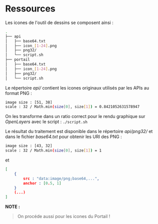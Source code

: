 # Ressources

Les icones de l'outil de dessins se composent ainsi :

```sh
.
├── api
│   ├── base64.txt
│   ├── icon_[1-24].png
│   ├── png32/
│   └── script.sh
├── portail
│   ├── base64.txt
│   ├── icon_[1-24].png
│   ├── png32/
│   └── script.sh
```

Le répertoire *api/* contient les icones originaux utilisés par les APIs au format PNG :

```sh
image size : [51, 38]
scale : 32 / Math.min(size[0], size[1]) = 0.8421052631578947
```

On les transforme dans un ratio correct pour le rendu graphique sur *OpenLayers* avec le script : `./script.sh`

Le résultat du traitement est disponible dans le répertoire *api/png32/* et dans le fichier *base64.txt* pour obtenir les URI des PNG :

```sh
image size : [43, 32]
scale : 32 / Math.min(size[0], size[1]) = 1
```

et

```json
[
    {
        src : "data:image/png;base64,...",
        anchor : [0.5, 1]
    }
    (...)
]
```

**NOTE :**
> On procéde aussi pour les icones du Portail !
